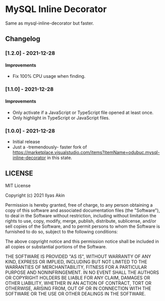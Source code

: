 # MySQL Inline Decorator

Same as mysql-inline-decorator but faster.

## Changelog

### [1.2.0] - 2021-12-28
#### Improvements
- Fix 100% CPU usage when finding.

### [1.1.0] - 2021-12-28
#### Improvements
- Only activate if a JavaScript or TypeScript file opened at least once.
- Only highlight in TypeScript or JavaScript files.

### [1.0.0] - 2021-12-28
- Initial release
- Just a -tremendously- faster fork of https://marketplace.visualstudio.com/items?itemName=odubuc.mysql-inline-decorator in this state.


## LICENSE

MIT License

Copyright (c) 2021 Ilyas Akin

Permission is hereby granted, free of charge, to any person obtaining a copy
of this software and associated documentation files (the "Software"), to deal
in the Software without restriction, including without limitation the rights
to use, copy, modify, merge, publish, distribute, sublicense, and/or sell
copies of the Software, and to permit persons to whom the Software is
furnished to do so, subject to the following conditions:

The above copyright notice and this permission notice shall be included in all
copies or substantial portions of the Software.

THE SOFTWARE IS PROVIDED "AS IS", WITHOUT WARRANTY OF ANY KIND, EXPRESS OR
IMPLIED, INCLUDING BUT NOT LIMITED TO THE WARRANTIES OF MERCHANTABILITY,
FITNESS FOR A PARTICULAR PURPOSE AND NONINFRINGEMENT. IN NO EVENT SHALL THE
AUTHORS OR COPYRIGHT HOLDERS BE LIABLE FOR ANY CLAIM, DAMAGES OR OTHER
LIABILITY, WHETHER IN AN ACTION OF CONTRACT, TORT OR OTHERWISE, ARISING FROM,
OUT OF OR IN CONNECTION WITH THE SOFTWARE OR THE USE OR OTHER DEALINGS IN THE
SOFTWARE.
